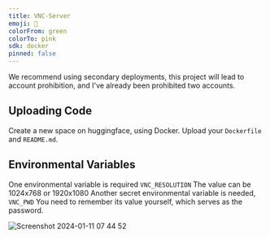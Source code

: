 ```yaml
---
title: VNC-Server
emoji: 🐨
colorFrom: green
colorTo: pink
sdk: docker
pinned: false
---
```

We recommend using secondary deployments, this project will lead to account prohibition, and I've already been prohibited two accounts.
## Uploading Code
Create a new space on huggingface, using Docker. Upload your `Dockerfile` and `README.md`.

## Environmental Variables 
One environmental variable is required `VNC_RESOLUTION`
The value can be 1024x768 or 1920x1080
Another secret environmental variable is needed, `VNC_PWD`
You need to remember its value yourself, which serves as the password.

![Screenshot 2024-01-11 07 44 52](https://github.com/yangjianchuan/noVNC/assets/104043801/a084e55e-a7e0-43ec-8307-de05c69d6802)
